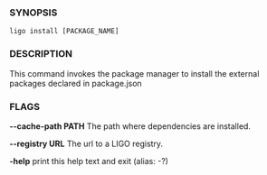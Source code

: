 
### SYNOPSIS
```
ligo install [PACKAGE_NAME]
```

### DESCRIPTION
This command invokes the package manager to install the external packages declared in package.json

### FLAGS
**--cache-path PATH**
The path where dependencies are installed.

**--registry URL**
The url to a LIGO registry.

**-help**
print this help text and exit (alias: -?)


